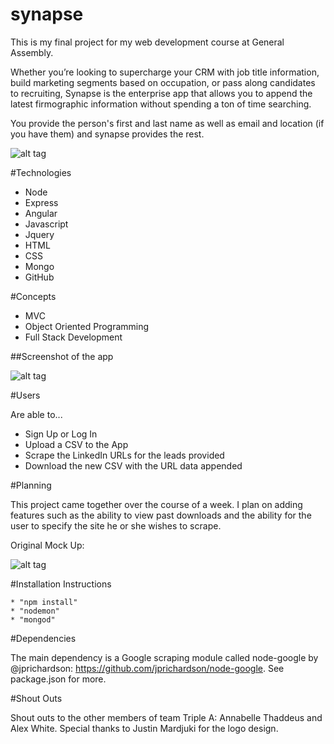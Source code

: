# synapse
This is my final project for my web development course at General Assembly.

Whether you’re looking to supercharge your CRM with job title information, build marketing segments based on occupation, or pass along candidates to recruiting, Synapse is the enterprise app that allows you to append the latest firmographic information without spending a ton of time searching.

You provide the person's first and last name as well as email and location (if you have them) and synapse provides the rest.

![alt tag](https://i.ytimg.com/vi/mItV4rC57kM/maxresdefault.jpg)

#Technologies

* Node
* Express
* Angular
* Javascript
* Jquery
* HTML
* CSS
* Mongo
* GitHub

#Concepts

* MVC
* Object Oriented Programming 
* Full Stack Development

##Screenshot of the app

![alt tag](http://i.imgur.com/YSm41ub.png)


#Users

Are able to...
* Sign Up or Log In
* Upload a CSV to the App
* Scrape the LinkedIn URLs for the leads provided
* Download the new CSV with the URL data appended

#Planning

This project came together over the course of a week. I plan on adding features such as the ability to view past downloads and the ability for the user to specify the site he or she wishes to scrape.

Original Mock Up:

![alt tag](http://i.imgur.com/1Kt2PBW.png)


#Installation Instructions
```
* "npm install"
* "nodemon"
* "mongod"

```
#Dependencies

The main dependency is a Google scraping module called node-google by @jprichardson: https://github.com/jprichardson/node-google. See package.json for more.

#Shout Outs

Shout outs to the other members of team Triple A: Annabelle Thaddeus and Alex White. Special thanks to Justin Mardjuki for the logo design.
